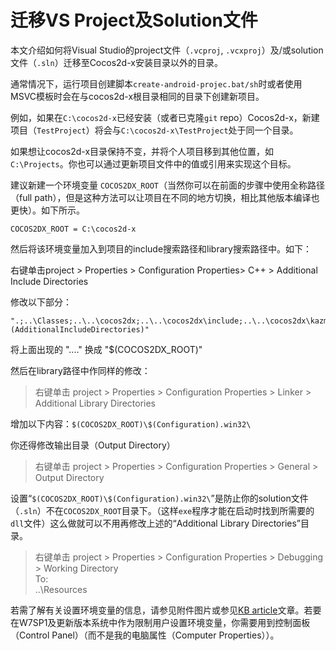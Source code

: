 # 迁移VS Project及Solution文件

本文介绍如何将Visual Studio的project文件（`.vcproj`, `.vcxproj`）及/或solution文件（`.sln`）迁移至Cocos2d-x安装目录以外的目录。

通常情况下，运行项目创建脚本`create-android-projec.bat/sh`时或者使用MSVC模板时会在与cocos2d-x根目录相同的目录下创建新项目。

例如，如果在`C:\cocos2d-x`已经安装（或者已克隆`git` repo）Cocos2d-x，新建项目（`TestProject`）将会与`C:\cocos2d-x\TestProject`处于同一个目录。

如果想让cocos2d-x目录保持不变，并将个人项目移到其他位置，如`C:\Projects`。你也可以通过更新项目文件中的值或引用来实现这个目标。

建议新建一个环境变量 `COCOS2DX_ROOT`（当然你可以在前面的步骤中使用全称路径（full path），但是这种方法可以让项目在不同的地方切换，相比其他版本编译也更快）。如下所示。
       
```
COCOS2DX_ROOT = C:\cocos2d-x
```

然后将该环境变量加入到项目的include搜索路径和library搜索路径中。如下：    

   右键单击project > Properties > Configuration Properties> C++ > Additional Include Directories

修改以下部分：

```
".;..\Classes;..\..\cocos2dx;..\..\cocos2dx\include;..\..\cocos2dx\kazmath\include;..\..\cocos2dx\platform\win32;..\..\cocos2dx\platform\third_party\win32;..\..\cocos2dx\platform\third_party\win32\OGLES;..\..\CocosDenshion\Include;%(AdditionalIncludeDirectories)"
```

将上面出现的 "..\..\" 换成 "$(COCOS2DX_ROOT)\" 

然后在library路径中作同样的修改：

>右键单击 project > Properties > Configuration Properties > Linker > Additional Library Directories

增加以下内容：`$(COCOS2DX_ROOT)\$(Configuration).win32\`

你还得修改输出目录（Output Directory）   

>右键单击 project > Properties > Configuration Properties > General > Output Directory

设置“`$(COCOS2DX_ROOT)\$(Configuration).win32\`”是防止你的solution文件（`.sln`）不在`COCOS2DX_ROOT`目录下。（这样`exe`程序才能在启动时找到所需要的`dll`文件）这么做就可以不用再修改上述的“Additional Library Directories”目录。

>右键单击 project > Properties > Configuration Properties > Debugging > Working Directory    
   To:    
   ..\Resources    

若需了解有关设置环境变量的信息，请参见附件图片或参见[KB article](http://support.microsoft.com/kb/310519)文章。若要在W7SP1及更新版本系统中作为限制用户设置环境变量，你需要用到控制面板（Control Panel）（而不是我的电脑属性（Computer Properties））。